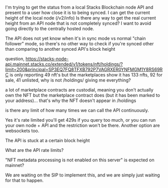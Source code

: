 I'm trying to get the status from a local Stacks Blockchain node API and present to a user how close it is to being synced. I can get the current height of the local node (/v2/info) Is there any way to get the real current height from an API node that is not completely synced? I want to avoid going directly to the centrally hosted node.

The API does not yet know when it's in sync mode vs normal "chain follower" mode, so there's no other way to check if you're synced other than comparing to another synced API's block height
 
question, https://stacks-node-api.mainnet.stacks.co/extended/v1/tokens/nft/holdings/?limit=200&principal=SP3EQ7FQ8TFXB792P7VAGRXER0YNFMGM1Y8RS69RC is only reporting 49 nft's but the marketplaces show it has 133 nfts, 92 for sale, 41 unlisted, why is not /holdings/ giving me everything?

a lot of marketplace contracts are custodial, meaning you don't actually own the NFT but the marketplace contract does (but it has been marked to your address)... that's why the NFT doesn't appear in /holdings


is there any limit of how many times we can call the API continuously.

Yes it's rate limited you'll get 429s if you query too much, or you can run your own node + API and the restriction won't be there. Another option are websockets too.


The API is stuck at a certain block height
 
What are the API rate limits?
 
"NFT metadata processing is not enabled on this server" is expected on mainnet?
 
We are waiting on the SIP to implement this, and we are simply just waiting for that to happen. 





